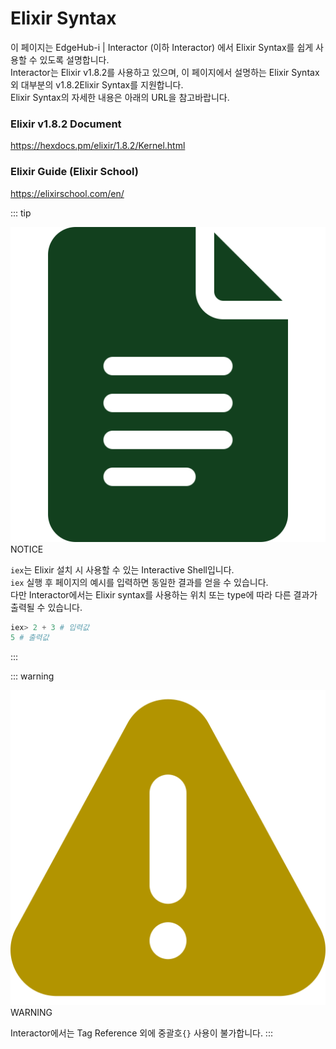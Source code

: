 # Elixir Syntax

이 페이지는 EdgeHub-i | Interactor (이하 Interactor) 에서 Elixir Syntax를 쉽게 사용할 수 있도록 설명합니다.  
Interactor는 Elixir v1.8.2를 사용하고 있으며, 이 페이지에서 설명하는 Elixir Syntax 외 대부분의 v1.8.2Elixir Syntax를 지원합니다.  
Elixir Syntax의 자세한 내용은 아래의 URL을 참고바랍니다.
### Elixir v1.8.2 Document
<https://hexdocs.pm/elixir/1.8.2/Kernel.html>

### Elixir Guide (Elixir School)
<https://elixirschool.com/en/>

<div class="spacer"/>

::: tip <p class="custom-block-title"><img src="../../img/icon/tip.svg">NOTICE</p>
`iex`는 Elixir 설치 시 사용할 수 있는 Interactive Shell입니다.  
`iex` 실행 후 페이지의 예시를 입력하면 동일한 결과를 얻을 수 있습니다.  
다만 Interactor에서는 Elixir syntax를 사용하는 위치 또는 type에 따라 다른 결과가 출력될 수 있습니다.
``` elixir
iex> 2 + 3 # 입력값
5 # 출력값
```
:::

::: warning <p class="custom-block-title"><img src="../../img/icon/warning.svg">WARNING</p>
Interactor에서는 Tag Reference 외에 중괄호`{}` 사용이 불가합니다. 
:::